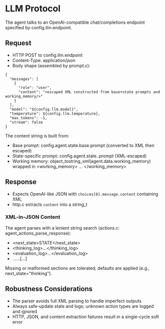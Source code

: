 # LLM Protocol

The agent talks to an OpenAI-compatible chat/completions endpoint specified by config.llm.endpoint.

## Request

- HTTP POST to config.llm.endpoint
- Content-Type: application/json
- Body shape (assembled by prompt.c):

```
{
  "messages": [
    {
      "role": "user",
      "content": "<escaped XML constructed from base+state prompts and working_memory/>"
    }
  ],
  "model": "${config.llm.model}",
  "temperature": ${config.llm.temperature},
  "max_tokens": -1,
  "stream": false
}
```

The content string is built from:
- Base prompt: config.agent.state.base.prompt (converted to XML then escaped)
- State-specific prompt: config.agent.state.<state>.prompt (XML-escaped)
- Working memory: object_tostring_xml(agent.data.working_memory) wrapped in <working_memory> … </working_memory>

## Response

- Expects OpenAI-like JSON with `choices[0].message.content` containing XML
- http.c extracts `content` into a string_t

### XML-in-JSON Content

The agent parses with a lenient string search (actions.c: agent_actions_parse_response):
- <next_state>STATE</next_state>
- <thinking_log>…</thinking_log>
- <evaluation_log>…</evaluation_log>
- <action><type>…</type><tags>…</tags>[<value>…</value>]</action>

Missing or malformed sections are tolerated; defaults are applied (e.g., next_state="thinking").

## Robustness Considerations

- The parser avoids full XML parsing to handle imperfect outputs
- Always safe-update state and logs; unknown action types are logged and ignored
- HTTP, JSON, and content extraction failures result in a single-cycle soft error
